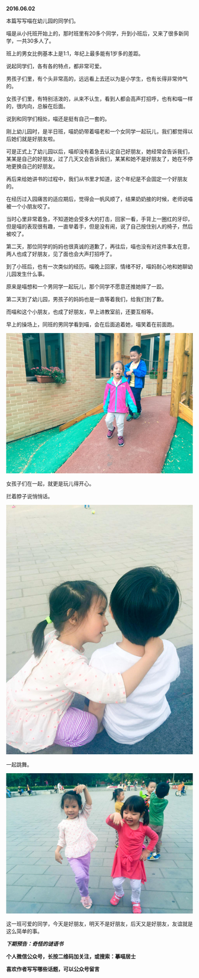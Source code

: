 
          
            
**2016.06.02**

本篇写写喵在幼儿园的同学们。

喵是从小托班开始上的，那时班里有20多个同学，升到小班后，又来了很多新同学，一共30多人了。

班上的男女比例基本上是1:1，年纪上最多能有1岁多的差距。

说起同学们，各有各的特点，都非常可爱。

男孩子们里，有个头非常高的，远远看上去还以为是小学生，也有长得非常帅气的。

女孩子们里，有特别活泼的，从来不认生，看到人都会高声打招呼，也有和喵一样的，很内向，总躲在后面。

说到和同学们相处，喵还是挺有自己一套的。

刚上幼儿园时，是半日班，喵奶奶带着喵老和一个女同学一起玩儿，我们都觉得以后她们就是好朋友啦。

可是正式上了幼儿园以后，喵却没有着急去认定自己好朋友，她经常会告诉我们，某某是自己的好朋友，过了几天又会告诉我们，某某和她不是好朋友了，她在不停地更换自己的好朋友。

再后来给她讲书的过程中，我们从书里才知道，这个年纪是不会固定一个好朋友的。

在经历过入园痛苦的适应期后，觉得会一帆风顺了，结果奶奶接的时候，老师说喵被一个小朋友咬了。

当时心里非常着急，不知道她会受多大的打击，回家一看，手背上一圈红的牙印，但是喵的表现很有趣，一直举着手，但是没有闹，说了自己按住别人的椅子，然后被咬了。

第二天，那位同学的妈妈也很真诚的道歉了，再往后，喵也没有对这件事太在意，两人也成了好朋友，见了面也会大声打招呼了。

到了小班后，也有一次类似的经历。喵晚上回家，情绪不好，喵妈耐心地和她聊幼儿园发生什么事。

原来是喵想和一个男同学一起玩儿，那个同学不愿意还推她摔了一跤。

第二天到了幼儿园，男孩子的妈妈也是一直等着我们，给我们到了歉。

而喵和这个小朋友，也成了好朋友，早上进教室前，还要互相等。

早上的操场上，同班的男同学看到喵，会在后面追着她，喵笑着在前面跑。




![](img/51001-5f580659cd66ed9a.jpg)




女孩子们在一起，就更是玩儿得开心。

拦着脖子说悄悄话。




![](img/51001-830a7fc2b1181e7a.jpg)




一起跳舞。




![](img/51001-8ff155103cd933fe.jpg)




这一班可爱的同学，今天是好朋友，明天不是好朋友，后天又是好朋友，友谊就是这么简单的事。


***下期预告：奇怪的谜语书***


**个人微信公众号，长按二维码加关注，或搜索：摹喵居士**

**喜欢作者写写哪些话题，可以公众号留言**




          
        